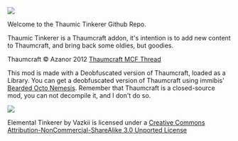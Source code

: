 ![](https://dl.dropbox.com/u/34938401/TT%20Logo2.png)

Welcome to the Thaumic Tinkerer Github Repo.

Thaumic Tinkerer is a Thaumcraft addon, it's intention is to add new content to Thaumcraft, and bring back some oldies, but goodies.

Thaumcraft © Azanor 2012
[Thaumcraft MCF Thread](http://www.minecraftforum.net/topic/1585216-)

This mod is made with a Deobfuscated version of Thaumcraft, loaded as a Library. You can get a deobfuscated version of Thaumcraft using immibis' [Bearded Octo Nemesis](https://github.com/immibis/bearded-octo-nemesis). Remember that Thaumcraft is a closed-source mod, you can not decompile it, and I don't do so.

![](http://i.creativecommons.org/l/by-nc-sa/3.0/88x31.png)

Elemental Tinkerer by Vazkii is licensed under a [Creative Commons Attribution-NonCommercial-ShareAlike 3.0 Unported License](http://creativecommons.org/licenses/by-nc-sa/3.0/deed.en_GB)
